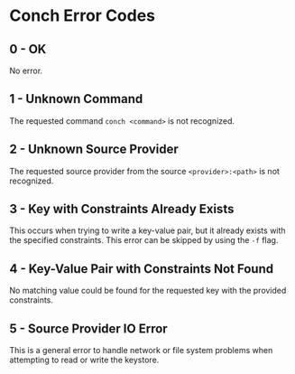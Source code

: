 # Conch Error Codes

## 0 - OK
No error.

## 1 - Unknown Command
The requested command `conch <command>` is not recognized.

## 2 - Unknown Source Provider
The requested source provider from the source `<provider>:<path>` is not recognized.

## 3 - Key with Constraints Already Exists
This occurs when trying to write a key-value pair, but it already exists with the specified constraints. This error can be skipped by using the `-f` flag.

## 4 - Key-Value Pair with Constraints Not Found
No matching value could be found for the requested key with the provided constraints.

## 5 - Source Provider IO Error
This is a general error to handle network or file system problems when attempting to read or write the keystore.